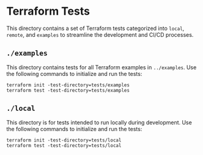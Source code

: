 # Terraform Tests

This directory contains a set of Terraform tests categorized into `local`, `remote`, and `examples` to streamline the development and CI/CD processes.

## `./examples`

This directory contains tests for all Terraform examples in `../examples`. Use the following commands to initialize and run the tests:

```shell
terraform init -test-directory=tests/examples
terraform test -test-directory=tests/examples
```

## `./local`

This directory is for tests intended to run locally during development. Use the following commands to initialize and run the tests:

```shell
terraform init -test-directory=tests/local
terraform test -test-directory=tests/local
```
